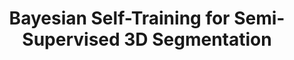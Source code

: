 ---
title: Bayesian Self-Training for Semi-Supervised 3D Segmentation
collection: publications
link: /bst/
venue: European Conference on Computer Vision
abbr: ECCV
year: 2024
authors: <b>Ozan Unal</b>, Christos Sakaridis, Luc Van Gool
thumbnail: images/bst/thumbnail.png
---
